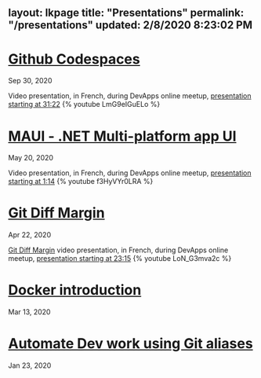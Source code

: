layout: lkpage
title: "Presentations"
permalink: "/presentations"
updated: 2/8/2020 8:23:02 PM
---

# [Github Codespaces](https://laurentkempe.com/presentations/Github%20Codespaces/#/)
Sep 30, 2020

Video presentation, in French, during DevApps online meetup, [presentation starting at 31:22](https://youtu.be/LmG9eIGuELo?t=1883)
{% youtube LmG9eIGuELo %}

# [MAUI - .NET Multi-platform app UI](https://laurentkempe.com/presentations/dotNET%20Multi-platform%20App%20UI/#/)
May 20, 2020

Video presentation, in French, during DevApps online meetup, [presentation starting at 1:14](https://youtu.be/f3HyVYr0LRA?t=74)
{% youtube f3HyVYr0LRA %}

# [Git Diff Margin](https://laurentkempe.com/presentations/Git%20Diff%20Margin/index.html#/)
Apr 22, 2020

[Git Diff Margin](https://marketplace.visualstudio.com/items?itemName=LaurentKempe.GitDiffMargin) video presentation, in French, during DevApps online meetup, [presentation starting at 23:15](https://youtu.be/LoN_G3mva2c?t=1395)
{% youtube LoN_G3mva2c %}

# [Docker introduction](https://laurentkempe.com/presentations/Docker%20introduction/index.html#/)
Mar 13, 2020

# [Automate Dev work using Git aliases](https://laurentkempe.com/presentations/Automate%20Dev%20work%20using%20Git%20aliases/index.html#/)
Jan 23, 2020
